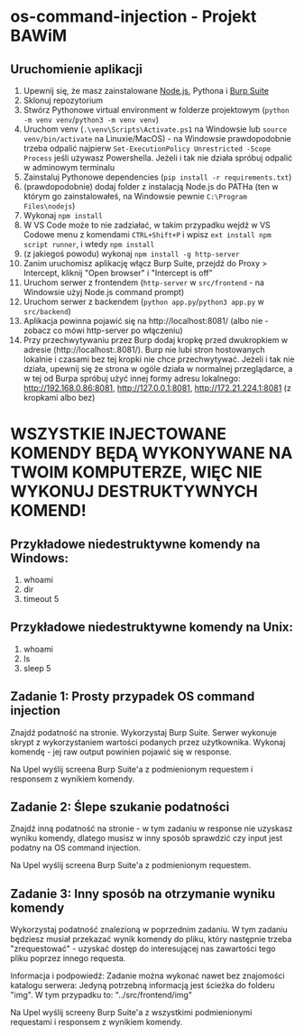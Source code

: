 # os-command-injection - Projekt BAWiM
## Uruchomienie aplikacji
1. Upewnij się, że masz zainstalowane [Node.js](https://nodejs.org/en), Pythona i [Burp Suite](https://portswigger.net/burp/releases/professional-community-2023-11-1-4?requestededition=community&requestedplatform=)
2. Sklonuj repozytorium
3. Stwórz Pythonowe virtual environment w folderze projektowym (`python -m venv venv`/`python3 -m venv venv`)
4. Uruchom venv (`.\venv\Scripts\Activate.ps1` na Windowsie lub `source venv/bin/activate` na Linuxie/MacOS) - na Windowsie prawdopodobnie trzeba odpalić najpierw `Set-ExecutionPolicy Unrestricted -Scope Process` jeśli używasz Powershella. Jeżeli i tak nie działa spróbuj odpalić w adminowym terminalu
5. Zainstaluj Pythonowe dependencies (`pip install -r requirements.txt`)
6. (prawdopodobnie) dodaj folder z instalacją Node.js do PATHa (ten w którym go zainstalowałeś, na Windowsie pewnie `C:\Program Files\nodejs`)
7. Wykonaj `npm install`
8. W VS Code może to nie zadziałać, w takim przypadku wejdź w VS Codowe menu z komendami `CTRL+Shift+P` i wpisz `ext install npm script runner`, i wtedy `npm install`
9. (z jakiegoś powodu) wykonaj `npm install -g http-server`
10. Zanim uruchomisz aplikację włącz Burp Suite, przejdź do Proxy > Intercept, kliknij "Open browser" i "Intercept is off"
11. Uruchom serwer z frontendem (`http-server` w `src/frontend`  - na Windowsie użyj Node.js command prompt)
12. Uruchom serwer z backendem (`python app.py`/`python3 app.py` w `src/backend`)
13. Aplikacja powinna pojawić się na http://localhost:8081/ (albo nie - zobacz co mówi http-server po włączeniu)
14. Przy przechwytywaniu przez Burp dodaj kropkę przed dwukropkiem w adresie (http://localhost:.8081/). Burp nie lubi stron hostowanych lokalnie i czasami bez tej kropki nie chce przechwytywać. Jeżeli i tak nie działa, upewnij się że strona w ogóle działa w normalnej przeglądarce, a w tej od Burpa spróbuj użyć innej formy adresu lokalnego:  http://192.168.0.86:8081, http://127.0.0.1:8081, http://172.21.224.1:8081 (z kropkami albo bez)

# WSZYSTKIE INJECTOWANE KOMENDY BĘDĄ WYKONYWANE NA TWOIM KOMPUTERZE, WIĘC NIE WYKONUJ DESTRUKTYWNYCH KOMEND!

## Przykładowe niedestruktywne komendy na Windows:
1. whoami
2. dir
3. timeout 5

## Przykładowe niedestruktywne komendy na Unix:
1. whoami
2. ls
3. sleep 5

## Zadanie 1: Prosty przypadek OS command injection
Znajdź podatność na stronie. Wykorzystaj Burp Suite.
Serwer wykonuje skrypt z wykorzystaniem wartości podanych przez użytkownika.
Wykonaj komendę - jej raw output powinien pojawić się w response.

Na Upel wyślij screena Burp Suite'a z podmienionym requestem i responsem z wynikiem komendy.

## Zadanie 2: Ślepe szukanie podatności
Znajdź inną podatność na stronie - w tym zadaniu w response nie uzyskasz wyniku komendy, dlatego musisz w inny sposób sprawdzić czy input jest podatny na OS command injection.

Na Upel wyślij screena Burp Suite'a z podmienionym requestem.

## Zadanie 3: Inny sposób na otrzymanie wyniku komendy
Wykorzystaj podatność znalezioną w poprzednim zadaniu. W tym zadaniu będziesz musiał przekazać wynik komendy do pliku, który następnie trzeba "zrequestować" - uzyskać dostęp do interesującej nas zawartości tego pliku poprzez innego requesta.

Informacja i podpowiedź:
Zadanie można wykonać nawet bez znajomości katalogu serwera: Jedyną potrzebną informacją jest ścieżka do folderu "img".
W tym przypadku to: "../src/frontend/img"

Na Upel wyślij screeny Burp Suite'a z wszystkimi podmienionymi requestami i responsem z wynikiem komendy.


